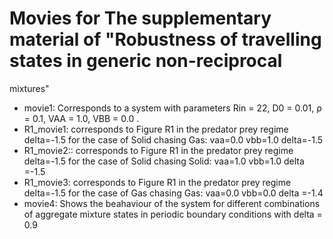 # Movies for The supplementary material of "Robustness of travelling states in generic non-reciprocal
mixtures"

- movie1: Corresponds to a system with parameters Rin = 22, D0 = 0.01, ρ = 0.1, VAA = 1.0, VBB = 0.0 . 
- R1_movie1: corresponds to Figure R1 in the predator prey regime delta=-1.5 for the case of Solid chasing Gas:  vaa=0.0 vbb=1.0 delta=-1.5
- R1_movie2:: corresponds to Figure R1 in the predator prey regime delta=-1.5 for the case of Solid chasing Solid: vaa=1.0 vbb=1.0 delta =-1.5
- R1_movie3: corresponds to Figure R1 in the predator prey regime delta=-1.5 for the case of Gas chasing Gas: vaa=0.0 vbb=0.0 delta =-1.4
- movie4: Shows the beahaviour of the system for different combinations of aggregate mixture states in periodic boundary conditions with delta = 0.9
